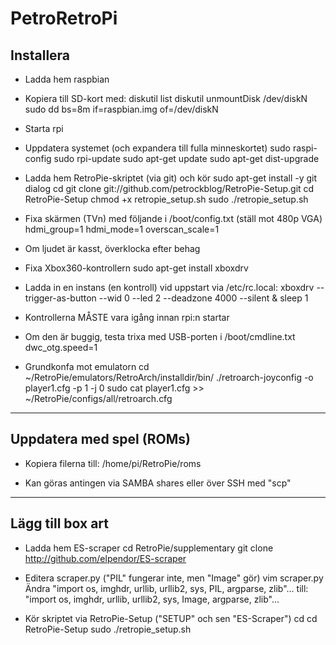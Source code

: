 PetroRetroPi
============

Installera
----------

- Ladda hem raspbian

- Kopiera till SD-kort med:
    diskutil list
    diskutil unmountDisk /dev/diskN
    sudo dd bs=8m if=raspbian.img of=/dev/diskN

- Starta rpi

- Uppdatera systemet (och expandera till fulla minneskortet)
    sudo raspi-config
    sudo rpi-update
    sudo apt-get update
    sudo apt-get dist-upgrade

- Ladda hem RetroPie-skriptet (via git) och kör
    sudo apt-get install -y git dialog
    cd
    git clone git://github.com/petrockblog/RetroPie-Setup.git
    cd RetroPie-Setup
    chmod +x retropie_setup.sh
    sudo ./retropie_setup.sh

- Fixa skärmen (TVn) med följande i /boot/config.txt (ställ mot 480p VGA)
    hdmi_group=1
    hdmi_mode=1
    overscan_scale=1

- Om ljudet är kasst, överklocka efter behag

- Fixa Xbox360-kontrollern
    sudo apt-get install xboxdrv

- Ladda in en instans (en kontroll) vid uppstart via /etc/rc.local:
    xboxdrv --trigger-as-button --wid 0 --led 2 --deadzone 4000 --silent &
    sleep 1

- Kontrollerna MÅSTE vara igång innan rpi:n startar

- Om den är buggig, testa trixa med USB-porten i /boot/cmdline.txt
    dwc_otg.speed=1

- Grundkonfa mot emulatorn
    cd ~/RetroPie/emulators/RetroArch/installdir/bin/
    ./retroarch-joyconfig -o player1.cfg -p 1 -j 0
    sudo cat player1.cfg >> ~/RetroPie/configs/all/retroarch.cfg


---

Uppdatera med spel (ROMs)
-------------------------

- Kopiera filerna till:
    /home/pi/RetroPie/roms

- Kan göras antingen via SAMBA shares eller över SSH med "scp"

---

Lägg till box art
-----------------

- Ladda hem ES-scraper
    cd RetroPie/supplementary
    git clone http://github.com/elpendor/ES-scraper

- Editera scraper.py ("PIL" fungerar inte, men "Image" gör)
    vim scraper.py
    Ändra "import os, imghdr, urllib, urllib2, sys, PIL, argparse, zlib"...
    till: "import os, imghdr, urllib, urllib2, sys, Image, argparse, zlib"...

- Kör skriptet via RetroPie-Setup ("SETUP" och sen "ES-Scraper")
    cd
    cd RetroPie-Setup
    sudo ./retropie_setup.sh